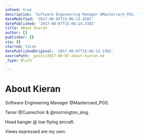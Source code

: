 ```yaml
---
inFeed: true
description: 'Software Engineering Manager @Mastercard_PGS. '
dateModified: '2017-08-07T15:06:13.458Z'
datePublished: '2017-08-07T15:06:14.238Z'
title: About Kieran
author: []
publisher: {}
via: {}
starred: false
datePublishedOriginal: '2017-08-07T15:06:14.238Z'
sourcePath: _posts/2017-08-07-about-kieran.md
_type: Blurb

---
```

# About Kieran

Software Engineering Manager @Mastercard\_PGS. 

Tenor @Cuorechoir & @mornington\_sing. 

Head banger @ low flying aircraft. 

Views expressed are my own.